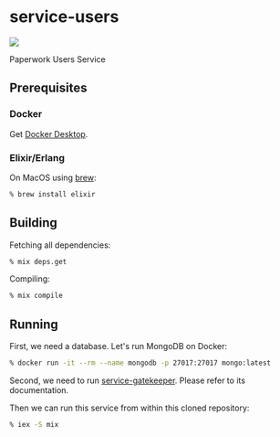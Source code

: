 service-users
=============
[<img src="https://img.shields.io/docker/cloud/build/paperwork/service-users.svg?style=for-the-badge"/>](https://hub.docker.com/r/paperwork/service-users)

Paperwork Users Service

## Prerequisites

### Docker

Get [Docker Desktop](https://www.docker.com/products/docker-desktop).

### Elixir/Erlang

On MacOS using [brew](https://brew.sh):

```bash
% brew install elixir
```

## Building

Fetching all dependencies:

```bash
% mix deps.get
```

Compiling:

```bash
% mix compile
```

## Running

First, we need a database. Let's run MongoDB on Docker:

```bash
% docker run -it --rm --name mongodb -p 27017:27017 mongo:latest
```

Second, we need to run [service-gatekeeper](https://github.com/paperwork/service-gatekeeper). Please refer to its documentation.

Then we can run this service from within this cloned repository:

```bash
% iex -S mix
```
